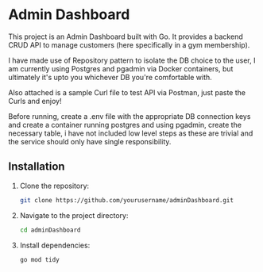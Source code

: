 # Admin Dashboard

This project is an Admin Dashboard built with Go. It provides a backend CRUD API to manage customers (here specifically in a gym membership).

I have made use of Repository pattern to isolate the DB choice to the user, 
I am currently using Postgres and pgadmin via Docker containers, but ultimately it's upto you whichever DB you're comfortable with.

Also attached is a sample Curl file to test API via Postman, just paste the Curls and enjoy!

Before running, create a .env file with the appropriate DB connection keys and create a container running postgres and using pgadmin, create the necessary table, i have not included low level steps as these are trivial and the service should only have single responsibility.


## Installation

1. Clone the repository:
    ```sh
    git clone https://github.com/yourusername/adminDashboard.git
    ```
2. Navigate to the project directory:
    ```sh
    cd adminDashboard
    ```
3. Install dependencies:
    ```sh
    go mod tidy
    ```
